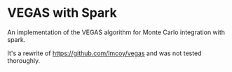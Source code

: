 # VEGAS with Spark

An implementation of the VEGAS algorithm for Monte Carlo integration with spark.

It's a rewrite of https://github.com/lmcoy/vegas and was not tested thoroughly.